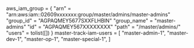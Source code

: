 aws_iam_group = {
"arn" = "arn:aws:iam::02609xxxxxxx:group/master/admins/master-admins"
"group_id" = "AGPAQMEY5677SXXFLHBIN"
"group_name" = "master-admins"
"id" = "AGPAQMEY567XXXXXXXX"
"path" = "/master/admins/"
"users" = tolist([])
}
master-track-iam-users = [
"master-admin-1",
"master-dev-1",
"master-op-1",
"master-special-1",
]
